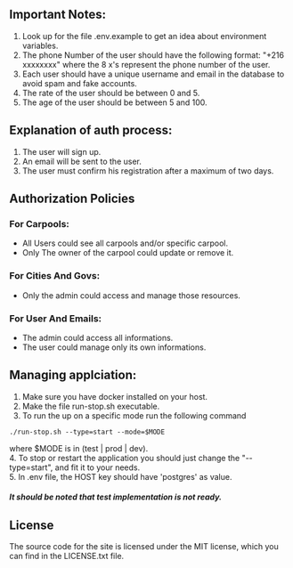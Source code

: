 ## Important Notes:

1. Look up for the file .env.example to get an idea about environment variables.
2. The phone Number of the user should have the following format: "+216
   xxxxxxxx" where the 8 x's represent the phone number of the user.
3. Each user should have a unique username and email in the database to avoid
   spam and fake accounts.
4. The rate of the user should be between 0 and 5.
5. The age of the user should be between 5 and 100.

## Explanation of auth process:

1. The user will sign up.
2. An email will be sent to the user.
3. The user must confirm his registration after a maximum of two days.

## Authorization Policies

### For Carpools:

<ul>
<li> All Users could see all carpools and/or specific carpool.</li>
<li> Only The owner of the carpool could update or remove it.</li>
</ul>

### For Cities And Govs:

<ul>
<li> Only the admin could access and manage those resources.</li>
</ul>

### For User And Emails:

<ul>
<li>The admin could access all informations.</li>
<li>The user could manage only its own informations.</li>
</ul>

## Managing applciation:

1. Make sure you have docker installed on your host.
2. Make the file run-stop.sh executable.
3. To run the up on a specific mode run the following command<br>

```linux
./run-stop.sh --type=start --mode=$MODE
```

where $MODE is in (test | prod | dev).<br> 4. To stop or restart the application
you should just change the "--type=start", and fit it to your needs.<br> 5. In
.env file, the HOST key should have 'postgres' as value.

#### _It should be noted that test implementation is not ready._

## License

The source code for the site is licensed under the MIT license, which you can
find in the LICENSE.txt file.
